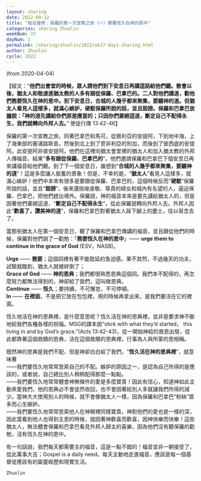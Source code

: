 ```yaml
---
layout: sharing
date: 2022-09-12
title: "每日靈修：保羅的第一次宣教之旅（一）務要恆久在神的恩中"
categories: sharing Zhuolin
weekNum: 37
dayNum: 1
permalink: /sharing/zhuolin/2022/wk37-day1-sharing.html
author: Zhuolin
cycle: 2022
---
```

(from 2020-04-04)

【經文：“**他們出會堂的時候，眾人請他們到下安息日再講這話給他們聽。散會以後，猶太人和敬虔進猶太教的人多有跟從保羅、巴拿巴的。二人對他們講道，勸他們務要恆久在神的恩中。到下安息日，合城的人幾乎都來聚集，要聽神的道。但猶太人看見人這樣多，就滿心嫉妒，硬駁保羅所說的話，並且毀謗。保羅和巴拿巴放膽說：「神的道先講給你們原是應當的；只因你們棄絕這道，斷定自己不配得永生，我們就轉向外邦人去。**” 使徒行傳 13:42-46】  

保羅的第一次宣教之旅，同著巴拿巴和馬可，從敘利亞的安提阿，下到地中海，上了海東部的塞浦路斯島，然後到北上到了旁非利亞的別加，而後到了彼西底的安提阿。此安提阿非彼安提阿。他們在這裡向猶太會堂裡的猶太人和加入猶太教的外邦人傳福音。結果“**多有跟從保羅、巴拿巴的**”。他們邀請保羅和巴拿巴下個安息日再來講福音給他們聽。到了下一個安息日，誰想到“**合城的人幾乎都來聚集，要聽神的道**”！這是多麼讓人振奮的景象！但是，不幸的是，“**猶太人**”看見人這樣多，就滿心嫉妒！他們中本來有很多是要跟從保羅、巴拿巴的，這個時候反而“**硬駁**”保羅所說的話，並且“**毀謗**”，後來還挑唆虔敬、尊貴的婦女和城內有名望的人，逼迫保羅、巴拿巴，把他們趕出境外。保羅說，神的福音本來是要先講給猶太人的，但是因著他們棄絕這道，“**斷定自己不配得永生**”，從此保羅就轉向外邦人去。外邦人因此“**歡喜了，讚美神的道**”，保羅和巴拿巴對著猶太人跺下腳上的塵土，往以哥念去了。  

當那些猶太人在第一個安息日，聽了保羅和巴拿巴傳講的福音，並且跟從他們的時候，保羅對他們說了一勸勉：「**務要恆久在神的恩中**」—— **urge them to continue in the grace of God** (ESV，NASB)。  

**Urge** —— **務要**；這個詞裡有著不能耽延的急迫感。果不其然，不過幾天的功夫，試驗就臨到，猶太人就被絆倒了；  
**Grace of God** —— **神的恩典**；我們都很熟悉恩典這個詞。我們本不配得的，再怎麼努力都無法得到的，神卻給了我們，這叫做恩典。  
**Continue** —— **恆久**；要持續，不可懈怠，不可停頓。  
**In** —— **在裡面**，不是把它放在包包裡，用的時候再拿出來，是我們要活在它的裡面。  

恆久地活在神的恩典裡，是什麼意思呢？恆久活在神的恩典裡，並非是要求神不斷地給我們各種各樣的祝福。MSG的譯本說“stick with what they’d started， this living in and by God’s grace.”(Acts 13:42-43)，從一開始神給的救恩出發，從此都靠著這個救贖的恩典，活在這個救贖的恩典裡，行事為人與所蒙的恩相稱。  

既然神的恩典是我們不配、但是神卻白白給了我們，“**恆久活在神的恩典裡**”，就意味著  
——我們要恆久地常常思索自己的不配。嫉妒的原因之一，是認為自己所得的是應該的，或者說，自己總比別人稍稍配得那麼一點點。  
——我們要恆久地常常體會神無條件的愛是多麼寶貴！因此有信心，知道神如此主動來愛我們，他的恩典必不會徒然收回，也不會因著給別人多就讓我們所得的減少。當神大大使用別人的時候，就不會像猶太人一樣，因為保羅和巴拿巴“粉絲”眾多而心生嫉妒。  
——我們要恆久地常常思索他人在神眼裡同樣寶貴，神對他們的愛也是一樣的深，因此當看到他人也得到主恩的時候，就因著神歡喜而歡喜，因神快樂而快樂！這些猶太人，無法體會保羅和巴拿巴看見外邦人歸主的喜樂，因為他們沒有聽保羅的勸勉，沒有恆久在神的恩中。  

有一句話說，我們每天都需要主的福音，這是一點不錯的！福音並非一朝接受了，從此萬事大吉；Gospel is a daily need。每天主動地走進福音，應該是每一個基督徒應該有的屬靈經歷和現實生活。  

`Zhuolin`  
